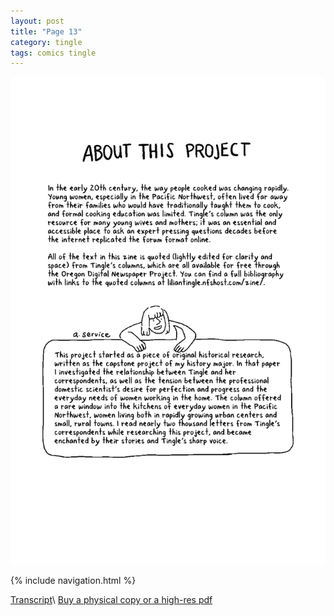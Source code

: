 ```yaml
---
layout: post
title: "Page 13"
category: tingle
tags: comics tingle
---
```


![Cover](/assets/misstingle/13.png)

{% include navigation.html %}

[Transcript](/tingle/2022/11/30/tingletranscript)\\
[Buy a physical copy ](https://audmcname.bigcartel.com)[or a high-res pdf](https://audmcname.itch.io)
